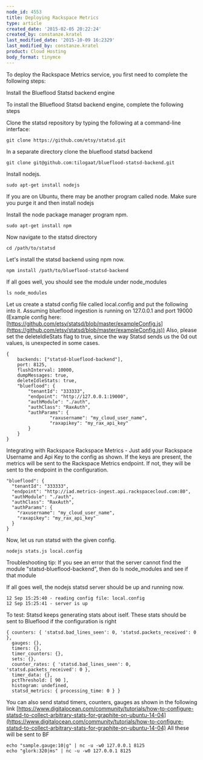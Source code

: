 ```yaml
---
node_id: 4553
title: Deploying Rackspace Metrics
type: article
created_date: '2015-02-05 20:22:24'
created_by: constanze.kratel
last_modified_date: '2015-10-09 16:2329'
last_modified_by: constanze.kratel
product: Cloud Hosting
body_format: tinymce
---
```


 

To deploy the Rackspace Metrics service, you first need to complete the
following steps:

Install the Blueflood Statsd backend engine

To install the Bllueflood Statsd backend engine, complete the following
steps

Clone the statsd repository by typing the following at a command-line
interface:

    git clone https://github.com/etsy/statsd.git

In a separate directory clone the blueflood statsd backend

    git clone git@github.com:tilogaat/blueflood-statsd-backend.git

Install nodejs.

    sudo apt-get install nodejs

If you are on Ubuntu, there may be another program called node. Make
sure you purge it and then install nodejs

Install the node package manager program npm.

    sudo apt-get install npm

Now navigate to the statsd directory

    cd /path/to/statsd

Let's install the statsd backend using npm now.

    npm install /path/to/blueflood-statsd-backend

If all goes well, you should see the module under node\_modules

    ls node_modules

Let us create a statsd config file called local.config and put the
following into it. Assuming blueflood ingestion is running on 127.0.0.1
and port 19000 (Example config here:
[https://github.com/etsy/statsd/blob/master/exampleConfig.js](https://github.com/etsy/statsd/blob/master/exampleConfig.js))
Also, please set the deleteIdleStats flag to true, since the way Statsd
sends us the 0d out values, is unexpected in some cases.

    {
        backends: ["statsd-blueflood-backend"],
        port: 8125,
        flushInterval: 10000,
        dumpMessages: true,
        deleteIdleStats: true,
        "blueflood": {
            "tenantId": "333333",
            "endpoint": "http://127.0.0.1:19000",
            "authModule": "./auth",
            "authClass": "RaxAuth",
            "authParams": {
                    "raxusername": "my_cloud_user_name",
                    "raxapikey": "my_rax_api_key"
            }
        }
    }

Integrating with Rackspace Rackspace Metrics - Just add your Rackspace
Username and Api Key to the config as shown. If the keys are present,
the metrics will be sent to the Rackspace Metrics endpoint. If not, they
will be sent to the endpoint in the configuration.

    "blueflood": {
      "tenantId": "333333",
      "endpoint": "http://iad.metrics-ingest.api.rackspacecloud.com:80",
      "authModule": "./auth",
      "authClass": "RaxAuth",
      "authParams": {
        "raxusername": "my_cloud_user_name",
        "raxapikey": "my_rax_api_key"
      }
    }

Now, let us run statsd with the given config.

    nodejs stats.js local.config

Troubleshooting tip: If you see an error that the server cannot find the
module "statsd-blueflood-backend", then do ls node\_modules and see if
that module

If all goes well, the nodejs statsd server should be up and running now.

    12 Sep 15:25:40 - reading config file: local.config
    12 Sep 15:25:41 - server is up

To test: Statsd keeps generating stats about iself. These stats should
be sent to Blueflood if the configuration is right

    { counters: { 'statsd.bad_lines_seen': 0, 'statsd.packets_received': 0 },
      gauges: {},
      timers: {},
      timer_counters: {},
      sets: {},
      counter_rates: { 'statsd.bad_lines_seen': 0, 'statsd.packets_received': 0 },
      timer_data: {},
      pctThreshold: [ 90 ],
      histogram: undefined,
      statsd_metrics: { processing_time: 0 } }

You can also send statsd timers, counters, gauges as shown in the
following link
[https://www.digitalocean.com/community/tutorials/how-to-configure-statsd-to-collect-arbitrary-stats-for-graphite-on-ubuntu-14-04](https://www.digitalocean.com/community/tutorials/how-to-configure-statsd-to-collect-arbitrary-stats-for-graphite-on-ubuntu-14-04)
All these will be sent to BF

    echo "sample.gauge:10|g" | nc -u -w0 127.0.0.1 8125
    echo "glork:320|ms" | nc -u -w0 127.0.0.1 8125

